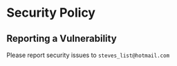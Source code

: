 # Security Policy

## Reporting a Vulnerability

Please report security issues to `steves_list@hotmail.com`
